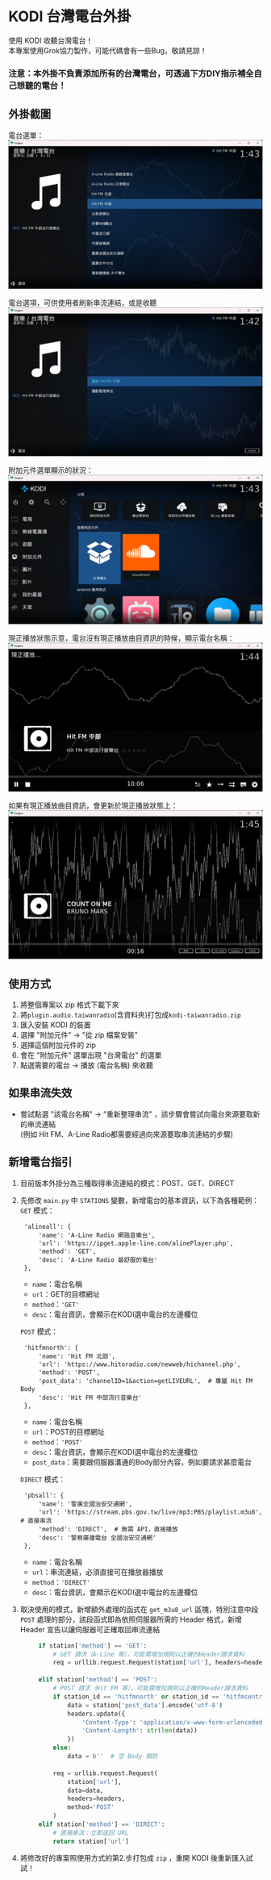 # KODI 台灣電台外掛
使用 KODI 收聽台灣電台！  
本專案使用Grok協力製作，可能代碼會有一些Bug，敬請見諒！  
  
### 注意：本外掛不負責添加所有的台灣電台，可透過下方DIY指示補全自己想聽的電台！
  
## 外掛截圖
電台選單：
![電台選單](screenshots/2025-10-21_014318.png)
  
電台選項，可供使用者刷新串流連結，或是收聽
![電台選項](screenshots/2025-10-21_014241.png)
  
附加元件選單顯示的狀況：
![附加元件選單](screenshots/2025-10-21_014344.png)
  
現正播放狀態示意，電台沒有現正播放曲目資訊的時候，顯示電台名稱：
![現正播放示意A](screenshots/2025-10-21_014412.png)
  
如果有現正播放曲目資訊，會更新於現正播放狀態上：
![現正播放示意B](screenshots/2025-10-21_014516.png)
  
## 使用方式
1. 將整個專案以 zip 格式下載下來
2. 將`plugin.audio.taiwanradio`(含資料夾)打包成`kodi-taiwanradio.zip`
3. 匯入安裝 KODI 的裝置
4. 選擇 "附加元件" -> "從 zip 檔案安裝"
5. 選擇這個附加元件的 zip
6. 會在 "附加元件" 選單出現 "台灣電台" 的選單
7. 點選需要的電台 -> 播放 (電台名稱) 來收聽
  
## 如果串流失效
*  嘗試點選 "該電台名稱" -> "重新整理串流" ，該步驟會嘗試向電台來源要取新的串流連結  
   (例如 Hit FM、A-Line Radio都需要經過向來源要取串流連結的步驟)

## 新增電台指引
1. 目前版本外掛分為三種取得串流連結的模式：POST、GET、DIRECT
2. 先修改 `main.py` 中 `STATIONS` 變數，新增電台的基本資訊，以下為各種範例：   
   `GET` 模式：  
   ```pyhon
    'alineall': {
        'name': 'A-Line Radio 網路音樂台',
        'url': 'https://ipget.apple-line.com/alinePlayer.php',
        'method': 'GET',
        'desc': 'A-Line Radio 最舒服的電台'
    },
   ```
   *  `name`：電台名稱
   *  `url`：GET的目標網址
   *  `method`：`'GET'`
   *  `desc`：電台資訊，會顯示在KODI選中電台的左邊欄位
   
   `POST` 模式：  
   ```pyhon
    'hitfmnorth': {
        'name': 'Hit FM 北部',
        'url': 'https://www.hitoradio.com/newweb/hichannel.php',
        'method': 'POST',
        'post_data': 'channelID=1&action=getLIVEURL',  # 專屬 Hit FM Body
        'desc': 'Hit FM 中部流行音樂台'
    },
   ```
   *  `name`：電台名稱
   *  `url`：POST的目標網址
   *  `method`：`'POST'`
   *  `desc`：電台資訊，會顯示在KODI選中電台的左邊欄位
   *  `post_data`：需要跟伺服器溝通的Body部分內容，例如要請求甚麼電台

   `DIRECT` 模式：  
   ```pyhon
    'pbsall': {
        'name': '警廣全國治安交通網',
        'url': 'https://stream.pbs.gov.tw/live/mp3:PBS/playlist.m3u8',  # 直接串流
        'method': 'DIRECT',  # 無需 API，直接播放
        'desc': '警察廣播電台 全國治安交通網'
    },
   ```
   *  `name`：電台名稱
   *  `url`：串流連結，必須直接可在播放器播放
   *  `method`：`'DIRECT'`
   *  `desc`：電台資訊，會顯示在KODI選中電台的左邊欄位
3. 取決使用的模式，新增額外處理的函式在 `get_m3u8_url` 區塊，特別注意中段 `POST` 處理的部分，該段函式即為依照伺服器所需的 Header 格式，新增 Header 宣告以讓伺服器可正確取回串流連結
   ```python
        if station['method'] == 'GET':
            # GET 請求（A-Line 等），可能需增加規則以正確的Header請求資料
            req = urllib.request.Request(station['url'], headers=headers)
            
        elif station['method'] == 'POST':
            # POST 請求（Hit FM 等），可能需增加規則以正確的Header請求資料
            if station_id == 'hitfmnorth' or station_id == 'hitfmcentral':
                data = station['post_data'].encode('utf-8')
                headers.update({
                    'Content-Type': 'application/x-www-form-urlencoded',
                    'Content-Length': str(len(data))
                })
            else:
                data = b''  # 空 Body 預防
            
            req = urllib.request.Request(
                station['url'], 
                data=data, 
                headers=headers, 
                method='POST'
            )
        elif station['method'] == 'DIRECT':
            # 直接串流：立即返回 URL
            return station['url']

   ```
4. 將修改好的專案照使用方式的第2.步打包成 `zip` ，重開 KODI 後重新匯入試試！